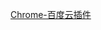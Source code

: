 [Chrome-百度云插件](https://greasyfork.org/en/scripts/496-%E7%99%BE%E5%BA%A6%E4%BA%91%E6%8F%92%E4%BB%B6-apikey)